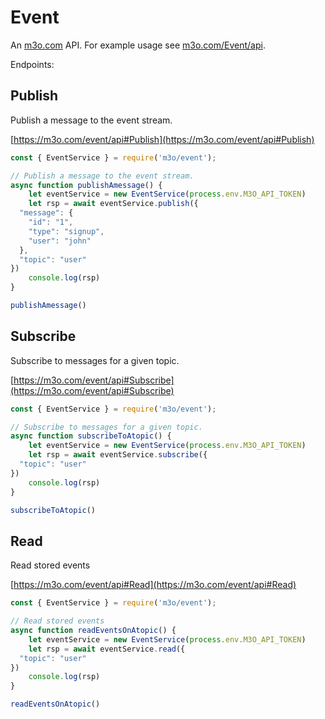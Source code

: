 # Event

An [m3o.com](https://m3o.com) API. For example usage see [m3o.com/Event/api](https://m3o.com/Event/api).

Endpoints:

## Publish

Publish a message to the event stream.


[https://m3o.com/event/api#Publish](https://m3o.com/event/api#Publish)

```js
const { EventService } = require('m3o/event');

// Publish a message to the event stream.
async function publishAmessage() {
	let eventService = new EventService(process.env.M3O_API_TOKEN)
	let rsp = await eventService.publish({
  "message": {
    "id": "1",
    "type": "signup",
    "user": "john"
  },
  "topic": "user"
})
	console.log(rsp)
}

publishAmessage()
```
## Subscribe

Subscribe to messages for a given topic.


[https://m3o.com/event/api#Subscribe](https://m3o.com/event/api#Subscribe)

```js
const { EventService } = require('m3o/event');

// Subscribe to messages for a given topic.
async function subscribeToAtopic() {
	let eventService = new EventService(process.env.M3O_API_TOKEN)
	let rsp = await eventService.subscribe({
  "topic": "user"
})
	console.log(rsp)
}

subscribeToAtopic()
```
## Read

Read stored events


[https://m3o.com/event/api#Read](https://m3o.com/event/api#Read)

```js
const { EventService } = require('m3o/event');

// Read stored events
async function readEventsOnAtopic() {
	let eventService = new EventService(process.env.M3O_API_TOKEN)
	let rsp = await eventService.read({
  "topic": "user"
})
	console.log(rsp)
}

readEventsOnAtopic()
```
